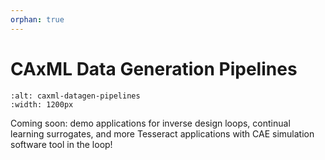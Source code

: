 ```yaml
---
orphan: true
---
```


# CAxML Data Generation Pipelines

```{figure} /img/caxml-datagen-brochure-fig.png
:alt: caxml-datagen-pipelines
:width: 1200px
```

Coming soon: demo applications for inverse design loops, continual learning surrogates, and more Tesseract applications with CAE simulation software tool in the loop!
